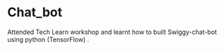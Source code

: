 # Chat_bot
Attended Tech Learn workshop and learnt how to built Swiggy-chat-bot  using python (TensorFlow) .
